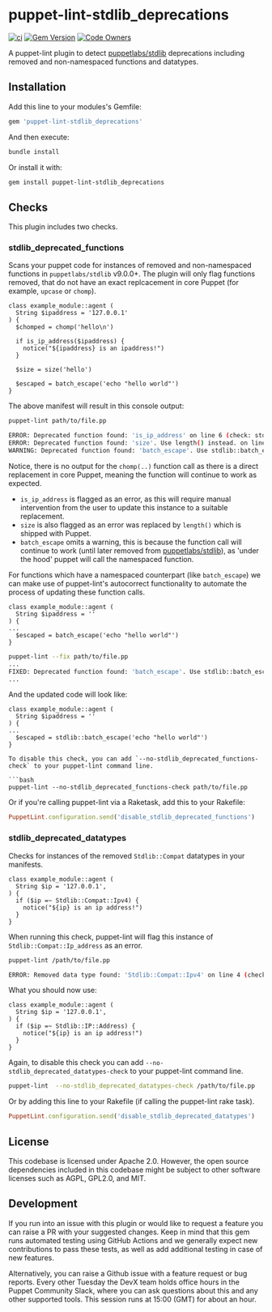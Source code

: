 # puppet-lint-stdlib_deprecations

[![ci](https://github.com/puppetlabs/puppet-lint-stdlib_deprecations/actions/workflows/nightly.yml/badge.svg)](https://github.com/puppetlabs/puppet-strings/actions/workflows/nightly.yml)
[![Gem Version](https://badge.fury.io/rb/puppet-lint-stdlib_deprecations.svg)](https://badge.fury.io/rb/puppet-lint-stdlib_deprecations)
[![Code Owners](https://img.shields.io/badge/owners-DevX--team-blue)](https://github.com/puppetlabs/puppet-lint-stdlib_deprecations/blob/main/CODEOWNERS)

A puppet-lint plugin to detect [puppetlabs/stdlib](https://forge.puppet.com/modules/puppetlabs/stdlib) deprecations including removed and non-namespaced functions and datatypes.

## Installation

Add this line to your modules's Gemfile:

```ruby
gem 'puppet-lint-stdlib_deprecations'
```

And then execute:

```bash
bundle install
```

Or install it with:

```bash
gem install puppet-lint-stdlib_deprecations
```

## Checks

This plugin includes two checks.

### stdlib_deprecated_functions

Scans your puppet code for instances of removed and non-namespaced functions in `puppetlabs/stdlib` v9.0.0+. The plugin will only flag functions removed, that do not have an exact replcacement in core Puppet (for example, `upcase` or `chomp`).

```puppet
class example_module::agent (
  String $ipaddress = '127.0.0.1'
) {
  $chomped = chomp('hello\n')

  if is_ip_address($ipaddress) {
    notice("${ipaddress} is an ipaddress!")
  }

  $size = size('hello')

  $escaped = batch_escape('echo "hello world"')
}
```

The above manifest will result in this console output:

```bash
puppet-lint path/to/file.pp

ERROR: Deprecated function found: 'is_ip_address' on line 6 (check: stdlib_deprecated_functions)
ERROR: Deprecated function found: 'size'. Use length() instead. on line 10 (check: stdlib_deprecated_functions)
WARNING: Deprecated function found: 'batch_escape'. Use stdlib::batch_escape instead. on line 12 (check: stdlib_deprecated_functions)
```

Notice, there is no output for the `chomp(..)` function call as there is a direct replacement in core Puppet, meaning the function will continue to work as expected.

* `is_ip_address` is flagged as an error, as this will require manual intervention from the user to update this instance to a suitable replacement.
* `size` is also flagged as an error was replaced by `length()` which is shipped with Puppet.
* `batch_escape` omits a warning, this is because the function call will continue to work (until later removed from [puppetlabs/stdlib](https://forge.puppet.com/modules/puppetlabs/stdlib)), as 'under the hood' puppet will call the namespaced function.

For functions which have a namespaced counterpart (like `batch_escape`) we can make use of puppet-lint's autocorrect functionality to automate the process of updating these function calls.

```puppet
class example_module::agent (
  String $ipaddress = ''
) {
...
  $escaped = batch_escape('echo "hello world"')
}
```

```bash
puppet-lint --fix path/to/file.pp
...
FIXED: Deprecated function found: 'batch_escape'. Use stdlib::batch_escape instead. on line 12 (check: stdlib_deprecated_functions)
...
```

And the updated code will look like:

```puppet
class example_module::agent (
  String $ipaddress = ''
) {
...
  $escaped = stdlib::batch_escape('echo "hello world"')
}

To disable this check, you can add `--no-stdlib_deprecated_functions-check` to your puppet-lint command line.

```bash
puppet-lint --no-stdlib_deprecated_functions-check path/to/file.pp
```

Or if you're calling puppet-lint via a Raketask, add this to your Rakefile:

```ruby
PuppetLint.configuration.send('disable_stdlib_deprecated_functions')
```

### stdlib_deprecated_datatypes

Checks for instances of the removed `Stdlib::Compat` datatypes in your manifests.

```puppet
class example_module::agent (
  String $ip = '127.0.0.1',
) {
  if ($ip =~ Stdlib::Compat::Ipv4) {
    notice("${ip} is an ip address!")
  }
}
```

When running this check, puppet-lint will flag this instance of `Stdlib::Compat::Ip_address` as an error.

```bash
puppet-lint /path/to/file.pp

ERROR: Removed data type found: 'Stdlib::Compat::Ipv4' on line 4 (check: stdlib_deprecated_datatypes)
```

What you should now use:

```puppet
class example_module::agent (
  String $ip = '127.0.0.1',
) {
  if ($ip =~ Stdlib::IP::Address) {
    notice("${ip} is an ip address!")
  }
}
```

Again, to disable this check you can add `--no-stdlib_deprecated_datatypes-check` to your puppet-lint command line.

```bash
puppet-lint  --no-stdlib_deprecated_datatypes-check /path/to/file.pp
```

Or by adding this line to your Rakefile (if calling the puppet-lint rake task).

```ruby
PuppetLint.configuration.send('disable_stdlib_deprecated_datatypes')
```

## License

This codebase is licensed under Apache 2.0. However, the open source dependencies included in this codebase might be subject to other software licenses such as AGPL, GPL2.0, and MIT.

## Development

If you run into an issue with this plugin or would like to request a feature you can raise a PR with your suggested changes. Keep in mind that this gem runs automated testing using GitHub Actions and we generally expect new contributions to pass these tests, as well as add additional testing in case of new features.

Alternatively, you can raise a Github issue with a feature request or bug reports. Every other Tuesday the DevX team holds office hours in the Puppet Community Slack, where you can ask questions about this and any other supported tools. This session runs at 15:00 (GMT) for about an hour.
